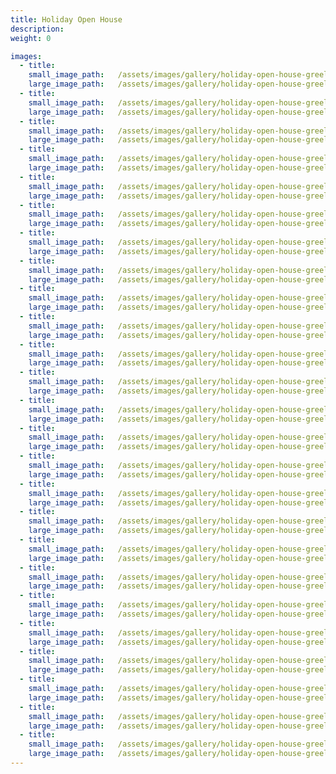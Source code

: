```yaml
---
title: Holiday Open House
description:
weight: 0

images:
  - title:
    small_image_path:	/assets/images/gallery/holiday-open-house-greeley/sm/holiday-open-house-greeley-1.jpg
    large_image_path:	/assets/images/gallery/holiday-open-house-greeley/lg/holiday-open-house-greeley-1.jpg
  - title:
    small_image_path:	/assets/images/gallery/holiday-open-house-greeley/sm/holiday-open-house-greeley-2.jpg
    large_image_path:	/assets/images/gallery/holiday-open-house-greeley/lg/holiday-open-house-greeley-2.jpg
  - title:
    small_image_path:	/assets/images/gallery/holiday-open-house-greeley/sm/holiday-open-house-greeley-3.jpg
    large_image_path:	/assets/images/gallery/holiday-open-house-greeley/lg/holiday-open-house-greeley-3.jpg
  - title:
    small_image_path:	/assets/images/gallery/holiday-open-house-greeley/sm/holiday-open-house-greeley-4.jpg
    large_image_path:	/assets/images/gallery/holiday-open-house-greeley/lg/holiday-open-house-greeley-4.jpg
  - title:
    small_image_path:	/assets/images/gallery/holiday-open-house-greeley/sm/holiday-open-house-greeley-5.jpg
    large_image_path:	/assets/images/gallery/holiday-open-house-greeley/lg/holiday-open-house-greeley-5.jpg
  - title:
    small_image_path:	/assets/images/gallery/holiday-open-house-greeley/sm/holiday-open-house-greeley-6.jpg
    large_image_path:	/assets/images/gallery/holiday-open-house-greeley/lg/holiday-open-house-greeley-6.jpg
  - title:
    small_image_path:	/assets/images/gallery/holiday-open-house-greeley/sm/holiday-open-house-greeley-7.jpg
    large_image_path:	/assets/images/gallery/holiday-open-house-greeley/lg/holiday-open-house-greeley-7.jpg
  - title:
    small_image_path:	/assets/images/gallery/holiday-open-house-greeley/sm/holiday-open-house-greeley-8.jpg
    large_image_path:	/assets/images/gallery/holiday-open-house-greeley/lg/holiday-open-house-greeley-8.jpg
  - title:
    small_image_path:	/assets/images/gallery/holiday-open-house-greeley/sm/holiday-open-house-greeley-9.jpg
    large_image_path:	/assets/images/gallery/holiday-open-house-greeley/lg/holiday-open-house-greeley-9.jpg
  - title:
    small_image_path:	/assets/images/gallery/holiday-open-house-greeley/sm/holiday-open-house-greeley-10.jpg
    large_image_path:	/assets/images/gallery/holiday-open-house-greeley/lg/holiday-open-house-greeley-10.jpg
  - title:
    small_image_path:	/assets/images/gallery/holiday-open-house-greeley/sm/holiday-open-house-greeley-11.jpg
    large_image_path:	/assets/images/gallery/holiday-open-house-greeley/lg/holiday-open-house-greeley-11.jpg
  - title:
    small_image_path:	/assets/images/gallery/holiday-open-house-greeley/sm/holiday-open-house-greeley-12.jpg
    large_image_path:	/assets/images/gallery/holiday-open-house-greeley/lg/holiday-open-house-greeley-12.jpg
  - title:
    small_image_path:	/assets/images/gallery/holiday-open-house-greeley/sm/holiday-open-house-greeley-13.jpg
    large_image_path:	/assets/images/gallery/holiday-open-house-greeley/lg/holiday-open-house-greeley-13.jpg
  - title:
    small_image_path:	/assets/images/gallery/holiday-open-house-greeley/sm/holiday-open-house-greeley-14.jpg
    large_image_path:	/assets/images/gallery/holiday-open-house-greeley/lg/holiday-open-house-greeley-14.jpg
  - title:
    small_image_path:	/assets/images/gallery/holiday-open-house-greeley/sm/holiday-open-house-greeley-15.jpg
    large_image_path:	/assets/images/gallery/holiday-open-house-greeley/lg/holiday-open-house-greeley-15.jpg
  - title:
    small_image_path:	/assets/images/gallery/holiday-open-house-greeley/sm/holiday-open-house-greeley-16.jpg
    large_image_path:	/assets/images/gallery/holiday-open-house-greeley/lg/holiday-open-house-greeley-16.jpg
  - title:
    small_image_path:	/assets/images/gallery/holiday-open-house-greeley/sm/holiday-open-house-greeley-17.jpg
    large_image_path:	/assets/images/gallery/holiday-open-house-greeley/lg/holiday-open-house-greeley-17.jpg
  - title:
    small_image_path:	/assets/images/gallery/holiday-open-house-greeley/sm/holiday-open-house-greeley-18.jpg
    large_image_path:	/assets/images/gallery/holiday-open-house-greeley/lg/holiday-open-house-greeley-18.jpg
  - title:
    small_image_path:	/assets/images/gallery/holiday-open-house-greeley/sm/holiday-open-house-greeley-19.jpg
    large_image_path:	/assets/images/gallery/holiday-open-house-greeley/lg/holiday-open-house-greeley-19.jpg
  - title:
    small_image_path:	/assets/images/gallery/holiday-open-house-greeley/sm/holiday-open-house-greeley-20.jpg
    large_image_path:	/assets/images/gallery/holiday-open-house-greeley/lg/holiday-open-house-greeley-20.jpg
  - title:
    small_image_path:	/assets/images/gallery/holiday-open-house-greeley/sm/holiday-open-house-greeley-21.jpg
    large_image_path:	/assets/images/gallery/holiday-open-house-greeley/lg/holiday-open-house-greeley-21.jpg
  - title:
    small_image_path:	/assets/images/gallery/holiday-open-house-greeley/sm/holiday-open-house-greeley-22.jpg
    large_image_path:	/assets/images/gallery/holiday-open-house-greeley/lg/holiday-open-house-greeley-22.jpg
  - title:
    small_image_path:	/assets/images/gallery/holiday-open-house-greeley/sm/holiday-open-house-greeley-23.jpg
    large_image_path:	/assets/images/gallery/holiday-open-house-greeley/lg/holiday-open-house-greeley-23.jpg
  - title:
    small_image_path:	/assets/images/gallery/holiday-open-house-greeley/sm/holiday-open-house-greeley-24.jpg
    large_image_path:	/assets/images/gallery/holiday-open-house-greeley/lg/holiday-open-house-greeley-24.jpg
  - title:
    small_image_path:	/assets/images/gallery/holiday-open-house-greeley/sm/holiday-open-house-greeley-25.jpg
    large_image_path:	/assets/images/gallery/holiday-open-house-greeley/lg/holiday-open-house-greeley-25.jpg
---
```

